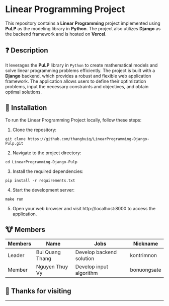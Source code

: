 # Linear Programming Project

This repository contains a **Linear Programming** project implemented using **PuLP** as the modeling library in **Python**. The project also utilizes **Django** as the backend framework and is hosted on **Vercel**.

## :question: Description

It leverages the **PuLP** library in `Python` to create mathematical models and solve linear programming problems efficiently. The project is built with a **Django** backend, which provides a robust and flexible web application framework. The application allows users to define their optimization problems, input the necessary constraints and objectives, and obtain optimal solutions.

## :feet: Installation

To run the Linear Programming Project locally, follow these steps:

1. Clone the repository:

```shell=
git clone https://github.com/thangbuiq/LinearProgramming-Django-Pulp.git
```
2. Navigate to the project directory:
```shell=
cd LinearProgramming-Django-Pulp
```
3. Install the required dependencies:
```shell=
pip install -r requirements.txt
```
4. Start the development server:
```shell=
make run
```
5. Open your web browser and visit http://localhost:8000 to access the application.
## :cow: Members


| Members  | Name     | Jobs     | Nickname |
| -------- | -------- | -------- |-------- |
| Leader   | Bui Quang Thang     | Develop backend solution  | kontrimnon |
| Member   | Nguyen Thuy Vy | Develop input algorithm | bonuongsate |


## :100: Thanks for visiting
---
